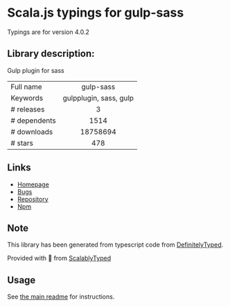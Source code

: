 
# Scala.js typings for gulp-sass

Typings are for version 4.0.2

## Library description:
Gulp plugin for sass

|                    |                 |
| ------------------ | :-------------: |
| Full name          | gulp-sass |
| Keywords           | gulpplugin, sass, gulp |
| # releases         | 3 |
| # dependents       | 1514 |
| # downloads        | 18758694 |
| # stars            | 478 |

## Links
- [Homepage](https://github.com/dlmanning/gulp-sass#readme)
- [Bugs](https://github.com/dlmanning/gulp-sass/issues)
- [Repository](https://github.com/dlmanning/gulp-sass)
- [Npm](https://www.npmjs.com/package/gulp-sass)
    


## Note
This library has been generated from typescript code from [DefinitelyTyped](https://definitelytyped.org).

Provided with :purple_heart: from [ScalablyTyped](https://github.com/oyvindberg/ScalablyTyped)

## Usage
See [the main readme](../../readme.md) for instructions.


